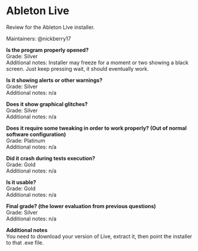 # Ableton Live
Review for the Ableton Live installer.

Maintainers: @nickberry17

**Is the program properly opened?**  
Grade: Silver  
Additional notes: Installer may freeze for a moment or two showing a black screen. Just keep pressing wait, it should eventually work.

**Is it showing alerts or other warnings?**  
Grade: Silver  
Additional notes: n/a

**Does it show graphical glitches?**  
Grade: Silver  
Additional notes: n/a

**Does it require some tweaking in order to work properly? (Out of normal software configuration)**  
Grade: Platinum  
Additional notes: n/a

**Did it crash during tests execution?**  
Grade: Gold  
Additional notes: n/a

**Is it usable?**  
Grade: Gold  
Additional notes: n/a

**Final grade? (the lower evaluation from previous questions)**  
Grade: Silver  
Additional notes: n/a

**Additional notes**  
You need to download your version of Live, extract it, then point the installer to that .exe file.
